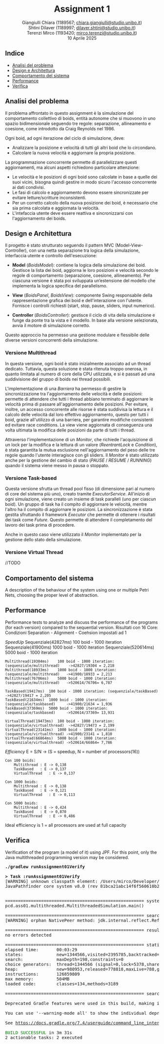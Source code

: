 <div align="center">

# Assignment 1

Giangiulli Chiara (1189567; chiara.giangiulli@studio.unibo.it)  
Shtini Dilaver (1189997; dilaver.shtini@studio.unibo.it)  
Terenzi Mirco (1193420; mirco.terenzi@studio.unibo.it)  
10 Aprile 2025

</div>

## Indice

- [Analisi del problema](#analisi-del-problema)
- [Design e Architettura](#design-e-architettura)
- [Comportamento del sistema](#comportamento-del-sistema)
- [Performance](#performance)
- [Verifica](#verifica)

## Analisi del problema
Il problema affrontato in questo assignment è la simulazione del comportamento collettivo di boids, entità autonome che si muovono in uno spazio bidimensionale seguendo tre regole: separazione, allineamento e coesione, come introdotto da Craig Reynolds nel 1986.

Ogni boid, ad ogni iterazione del ciclo di simulazione, deve:

- Analizzare la posizione e velocità di tutti gli altri boid che lo circondano.
- Calcolare la nuova velocità e aggiornare la propria posizione.

La programmazione concorrente permette di parallelizzare questi aggiornamenti, ma alcuni aspetti richiedono particolare attenzione:

- Le velocità e le posizioni di ogni boid sono calcolate in base a quelle dei suoi vicini, bisogna quindi gestire in modo sicuro l'accesso concorrente ai dati condivisi.
- Le fasi di calcolo e aggiornamento devono essere sincronizzate per evitare letture/scritture inconsistenti.
- Per un corretto calcolo della nuova posizione dei boid, è necessario che sia prima calcolata e aggiornata la velocità.
- L'intefaccia utente deve essere reattiva e sincronizzarsi con l'aggiornamento dei boids.


## Design e Architettura

Il progetto è stato strutturato seguendo il pattern MVC (Model-View-Controller), con una netta separazione tra logica della simulazione, interfaccia utente e controllo dell'esecuzione:

- **Model** (_BoidsModel_): contiene la logica della simulazione dei boid. Gestisce la lista dei boid, aggiorna le loro posizioni e velocità secondo le regole di comportamento (separazione, coesione, allineamento).
  Per ciascuna versione è stata poi sviluppata un’estensione del modello che implementa la logica specifica del parallelismo.
- **View** (_BoidsPanel_, _BoidsView_): componente Swing responsabile della rappresentazione grafica dei boid e dell'interazione con l'utente. Fornisce i controlli richiesti (start, stop, pause, sliders, input numerico).

- **Controller** (_BoidsController_): gestisce il ciclo di vita della simulazione e funge da ponte tra la vista e il modello. In base alla versione selezionata, avvia il motore di simulazione corretto.

Questo approccio ha permesso una gestione modulare e flessibile delle diverse versioni concorrenti della simulazione.

### Versione Multithread
In questa versione, ogni boid è stato inizialmente associato ad un thread dedicato. Tuttavia, questa soluzione è stata ritenuta troppo onerosa, in quanto limitata al numero di core della CPU utilizzata, e si è passati ad una suddivisione del gruppo di boids nei thread possibili.

L'implementazione di una _Barriera_ ha permesso di gestire la sincronizzazione tra l'aggiornamento delle velocità e delle posizioni: permette di attendere che tutti i thread abbiano terminato di aggiornare le velocità prima di passare all'aggiornamento delle posizioni.
Per evitare, inoltre, un accesso concorrente alle risorse è stata suddivisa la lettura e il calcolo delle velocità dal loro effettivo aggiornamento, questo per tutti i boid, grazie all'utilizzo di una barriera, per garantire modifiche consistenti ed evitare race conditions.
La view viene aggiornata di conseguenza una volta ultimata la modifica delle posizioni da parte di tutti i thread.

Attraverso l'implementazione di un _Monitor_, che richiede l'acquisizione di un lock per la modifica e la lettura di un valore (_ReentrantLock_ e _Condition_), è stata garantita la mutua esclusione nell'aggiornamento del peso delle tre regole quando l'utente interagisce con gli sliders.
Il _Monitor_ è stato utilizzato anche per la gestione del cambio di stato (_PAUSE_ / _RESUME_ / _RUNNING_) quando il sistema viene messo in pausa o stoppato.

### Versione Task-based
Questa versione sfrutta un thread pool fisso (di dimensione pari al numero di core del sistema più uno), creato tramite _ExecutorService_. 
All'inizio di ogni simulazione, viene creato un insieme di task paralleli (uno per ciascun boid).
Un gruppo di task ha il compito di aggiornare le velocità, mentre l'altro ha il compito di aggiornare le posizioni.
La sincronizzazione è stata gestita sfruttando il framework _Executor_ che permette di ottenere i risultati dei task come _Future_. 
Questo permette di attendere il completamento del lavoro dei task prima di procedere.

Anche in questo caso viene utilizzato il _Monitor_ implementato per la gestione dello stato della simulazione.

### Versione Virtual Thread
//TODO

## Comportamento del sistema
A description of the behaviour of the system using one or multiple Petri Nets, choosing the proper level of abstraction.

## Performance
Performance tests to analyze and discuss the performance of the programs (for each version) compared to the sequential version.
Risultati con 16 Core:
Condizioni Separation - Alignment - Coehsion impostati ad 1

_SpeedUp_
Sequenziale(42827ms)	100 boid - 1000 iteration
Sequenziale(41900ms)	1000 boid - 1000 iteration
Sequenziale(520614ms)	5000 boid - 1000 iteration

	Multithread(19304ms)	100 boid - 1000 iteration: (sequenziale/multithread)	->42827/19304 = 2,218
	Multithread(18933ms)	1000 boid - 1000 iteration: (sequenziale/multithread) 	->41900/18933 = 2,213
	Multithread(76706ms)	5000 boid - 1000 iteration: (sequenziale/multithread) 	->520614/76706= 6,787

	TaskBased(19417ms)	100 boid - 1000 iteration: (sequenziale/taskBased)	->42827/19417 = 2,205
	TaskBased(21634ms)	1000 boid - 1000 iteration: (sequenziale/taskbased) 	->41900/21634 = 1,936
	TaskBased(37369ms)	5000 boid - 1000 iteration: (sequenziale/taskbased) 	->520614/37369= 13,931

	VirtualThread(19473ms)	100 boid - 1000 iteration: (sequenziale/virtualthread)	->42827/19473 = 2,199
	VirtualThread(23141ms)	1000 boid - 1000 iteration: (sequenziale/virtualthread) ->41900/23141 = 1,810
	VirtualThread(66864ms)	5000 boid - 1000 iteration: (sequenziale/virtualthread)	->520614/66864= 7,786

_Efficiency_
E = S/N -> (S = speedup, N = number of processors(16))

	Con 100 boids:
		Multithread	: E -> 0,138
		TaskBased	: E -> 0,137
		VirtualThread	: E -> 0,137

	Con 1000 boids:
		Multithread	: E -> 0,138
		TaskBased	: E -> 0,121
		VirtualThread	: E -> 0,113

	Con 5000 boids:
		Multithread	: E -> 0,424
		TaskBased	: E -> 0,870
		VirtualThread	: E -> 0,486

Ideal efficiency is 1 = all processors are used at full capacity

## Verifica
Verification of the program (a model of it) using JPF. For this point, only the Java multithreaded programming version may be considered.
<pre>
<b>./gradlew runAssignment01Verify</b>

<b>> Task :runAssignment01Verify</b>
[WARNING] unknown classpath element: /Users/mirco/Developer/jpf-template-project/jpf-runner/build/examples
JavaPathfinder core system v8.0 (rev 81bca21abc14f6f560610b2aed65832fbc543994) - (C) 2005-2014 United States Government. All rights reserved.


====================================================== system under test
pcd.ass01.multithreaded.MultithreadedSimulation.main()

====================================================== search started: 04/04/25, 13:52
[WARNING] orphan NativePeer method: jdk.internal.reflect.Reflection.getCallerClass(I)Ljava/lang/Class;

====================================================== results
no errors detected

====================================================== statistics
elapsed time:       00:03:29
states:             new=1344566,visited=2395785,backtracked=3740351,end=288
search:             maxDepth=198,constraints=0
choice generators:  thread=1344566 (signal=0,lock=5378,sharedRef=1238321,threadApi=2,reschedule=8944), data=0
heap:               new=980953,released=778818,maxLive=788,gcCycles=3596188
instructions:       126859809
max memory:         504MB
loaded code:        classes=134,methods=3189

====================================================== search finished: 04/04/25, 13:55

Deprecated Gradle features were used in this build, making it incompatible with Gradle 8.0.

You can use '--warning-mode all' to show the individual deprecation warnings and determine if they come from your own scripts or plugins.

See <a href="https://docs.gradle.org/7.4/userguide/command_line_interface.html#sec:command_line_warnings">https://docs.gradle.org/7.4/userguide/command_line_interface.html#sec:command_line_warnings</a>

<span style="color:green">BUILD SUCCESSFUL</span> in 3m 31s
2 actionable tasks: 2 executed
</pre>

